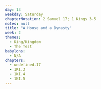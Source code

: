```yaml
---
day: 13
weekday: Saturday
chapterNotation: 2 Samuel 17; 1 Kings 3-5
notes: null
title: "A House and a Dynasty"
week: 2
themes:
  - King/Kingdom
  - The Test
babylons:
  - N/A
chapters:
  - undefined.17
  - 1KI.3
  - 1KI.4
  - 1KI.5
---
```

